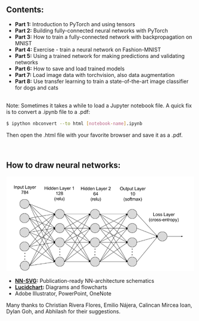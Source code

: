 ## Contents:

* **Part 1:** Introduction to PyTorch and using tensors
* **Part 2:** Building fully-connected neural networks with PyTorch
* **Part 3:** How to train a fully-connected network with backpropagation on MNIST
* **Part 4:** Exercise - train a neural network on Fashion-MNIST
* **Part 5:** Using a trained network for making predictions and validating networks
* **Part 6:** How to save and load trained models
* **Part 7:** Load image data with torchvision, also data augmentation
* **Part 8:** Use transfer learning to train a state-of-the-art image classifier for dogs and cats

&nbsp;  
Note: Sometimes it takes a while to load a Jupyter notebook file. A quick fix is to convert a .ipynb file to a .pdf:

```bash
$ ipython nbconvert --to html [notebook-name].ipynb  
```
Then open the .html file with your favorite browser and save it as a .pdf.  
 
&nbsp; 
## How to draw neural networks:

<img src="assets/mlp_mnist.png" width="600">
 
 * **[NN-SVG](http://alexlenail.me/NN-SVG/index.html):** Publication-ready NN-architecture schematics
 * **[Lucidchart](https://www.lucidchart.com/):** Diagrams and flowcharts
 * Adobe Illustrator, PowerPoint, OneNote

Many thanks to Christian Rivera Flores, Emilio Nájera, Calincan Mircea Ioan, Dylan Goh, and Abhilash for their suggestions. 
